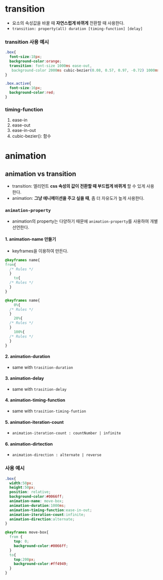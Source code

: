 # transition

- 요소의 속성값을 바꿀 때 **자연스럽게 바뀌게** 전환할 때 사용한다.
- `transition: property(all) duration [timing-function] [delay]`

### transition 사용 예시

```css
.box{
  font-size:18px;
  background-color:orange;
  transition: font-size 1000ms ease-out,
   background-color 2000ms cubic-bezier(0.08, 0.57, 0.97, -0.72) 1000ms;
}

.box.active{
  font-size:16px;
  background-color:red;
}
```

### timing-function
1) ease-in
2) ease-out
3) ease-in-out
4) cubic-bezier(): 함수

# animation

## animation vs transition

-   transition: 엘리먼트 **css 속성의 값이 전환할 때 부드럽게 바뀌게** 할 수 있게 사용한다.
-   animation: **그냥 에니메이션을 주고 싶을 때**, 좀 더 자유도가 높게 사용한다.

### `animation-property`
- animation의 property는 다양하기 때문에 `animation-property`를 사용하여 개별 선언한다.

#### 1. animation-name 만들기

- keyframes을 이용하여 만든다.

```css
@keyframes name{
from{
  /* Rules */
  }
    to{
  /* Rules */
  }
}
```
```css
@keyframes name{
    0%{
  /* Rules */
  }
    20%{
  /* Rules */
  }
    100%{
  /* Rules */
  }
}
```

#### 2. animation-duration
- same with `trasition-duration`

#### 3. animation-delay
- same with `trasition-delay`

#### 4. animation-timing-function
- same with `trasition-timing-funtion`

#### 5. animation-iteration-count
- `animation-iteration-count : countNumber | infinite`

#### 6. animation-dirtection
- `animation-direction : alternate | reverse`

### 사용 예시
```css
.box{
  width:50px;
  height:50px;
  position: relative;
  background-color:#0066ff;
  animation-name: move-box;
  animation-duration:1000ms;
  animation-timing-function:ease-in-out;
  animation-iteration-count:infinite;
  animation-direction:alternate;
}

@keyframes move-box{
  from {
    top: 0;
    background-color:#0066ff;
  }
  to{
    top:200px;
    background-color:#ff4949;
  }
}
```